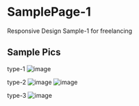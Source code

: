 # SamplePage-1
 Responsive Design Sample-1 for freelancing
 
## Sample Pics
type-1
![image](https://user-images.githubusercontent.com/73527944/163724727-6d019cd1-b64c-4083-9f94-34502f0fd369.png)

type-2
![image](https://user-images.githubusercontent.com/73527944/163724778-97bada74-46f8-4af7-983a-e5dc705ba96b.png)
![image](https://user-images.githubusercontent.com/73527944/163724826-6f9ccaf3-1649-42a9-905f-02950231983b.png)

type-3
![image](https://user-images.githubusercontent.com/73527944/163724947-1703e934-2377-44a5-8907-ea70af11e5c7.png)
